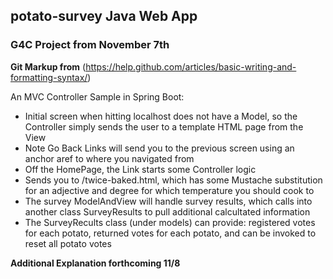 ## potato-survey Java Web App

### G4C Project from November 7th

**Git Markup from** (https://help.github.com/articles/basic-writing-and-formatting-syntax/)

An MVC Controller Sample in Spring Boot:

* Initial screen when hitting localhost does not have a Model, so the Controller simply sends the user to a template HTML page from the View
* Note Go Back Links will send you to the previous screen using an anchor aref to where you navigated from
* Off the HomePage, the Link starts some Controller logic
* Sends you to /twice-baked.html, which has some Mustache substitution for an adjective and degree for which temperature you should cook to
* The survey ModelAndView will handle survey results, which calls into another class SurveyResults to pull additional calcultated information
* The SurveyRecults class (under models) can provide: registered votes for each potato, returned votes for each potato, and can be invoked to reset all potato votes

**Additional Explanation forthcoming 11/8**
